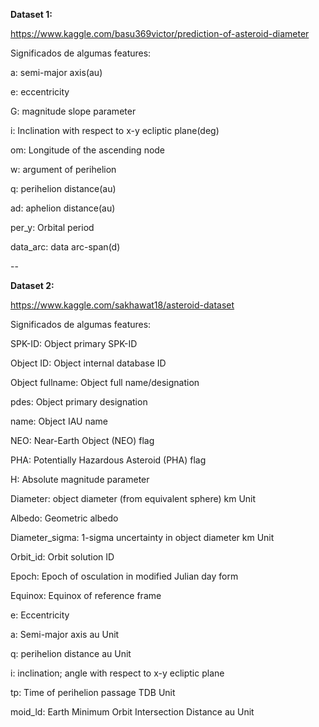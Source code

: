 **Dataset 1:**

https://www.kaggle.com/basu369victor/prediction-of-asteroid-diameter

Significados de algumas features:



a: semi-major axis(au)

e: eccentricity

G: magnitude slope parameter

i: Inclination with respect to x-y ecliptic plane(deg)

om: Longitude of the ascending node

w: argument of perihelion

q: perihelion distance(au)

ad: aphelion distance(au)

per_y: Orbital period

data_arc: data arc-span(d)

--

**Dataset 2:**

https://www.kaggle.com/sakhawat18/asteroid-dataset

Significados de algumas features:



SPK-ID: Object primary SPK-ID

Object ID: Object internal database ID

Object fullname: Object full name/designation

pdes: Object primary designation

name: Object IAU name

NEO: Near-Earth Object (NEO) flag

PHA: Potentially Hazardous Asteroid (PHA) flag

H: Absolute magnitude parameter

Diameter: object diameter (from equivalent sphere) km Unit

Albedo: Geometric albedo

Diameter_sigma: 1-sigma uncertainty in object diameter km Unit

Orbit_id: Orbit solution ID

Epoch: Epoch of osculation in modified Julian day form

Equinox: Equinox of reference frame

e: Eccentricity

a: Semi-major axis au Unit

q: perihelion distance au Unit

i: inclination; angle with respect to x-y ecliptic plane

tp: Time of perihelion passage TDB Unit

moid_ld: Earth Minimum Orbit Intersection Distance au Unit

